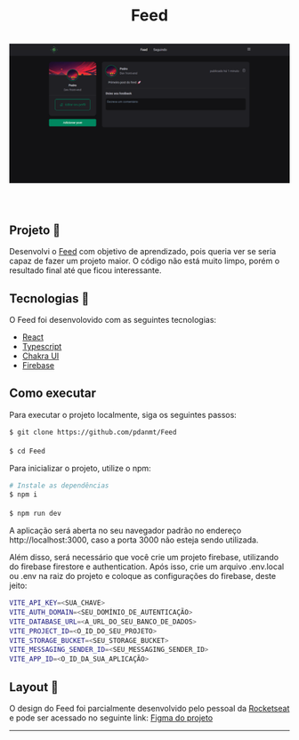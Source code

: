 <h1 align='center'>
    Feed
    <br />
    <br />
    <img src='public/cover.png'>
</h1>
<br />

## Projeto 🎯
Desenvolvi o [Feed](https://feed-pdd.vercel.app) com objetivo de aprendizado, pois queria ver se seria capaz de fazer um projeto maior. O código não está muito limpo, porém o resultado final até que ficou interessante.

## Tecnologias 🧪
O Feed foi desenvolovido com as seguintes tecnologias:

- [React](https://react.dev/)
- [Typescript](https://www.typescriptlang.org/)
- [Chakra UI](https://www.chakra-ui.com/)
- [Firebase](https://firebase.google.com/)

## Como executar 
Para executar o projeto localmente, siga os seguintes passos:

```bash
$ git clone https://github.com/pdanmt/Feed

$ cd Feed
```
Para inicializar o projeto, utilize o npm:
```bash
# Instale as dependências
$ npm i

$ npm run dev
```
A aplicação será aberta no seu navegador padrão no endereço http://localhost:3000, caso a porta 3000 não esteja sendo utilizada.

Além disso, será necessário que você crie um projeto firebase, utilizando do firebase firestore e authentication. Após isso, crie um arquivo .env.local ou .env na raiz do projeto e coloque as configurações do firebase, deste jeito:

```bash
VITE_API_KEY=<SUA_CHAVE>
VITE_AUTH_DOMAIN=<SEU_DOMÍNIO_DE_AUTENTICAÇÃO>
VITE_DATABASE_URL=<A_URL_DO_SEU_BANCO_DE_DADOS>
VITE_PROJECT_ID=<O_ID_DO_SEU_PROJETO>
VITE_STORAGE_BUCKET=<SEU_STORAGE_BUCKET>
VITE_MESSAGING_SENDER_ID=<SEU_MESSAGING_SENDER_ID>
VITE_APP_ID=<O_ID_DA_SUA_APLICAÇÃO>
```

## Layout 📝

O design do Feed foi parcialmente desenvolvido pelo pessoal da [Rocketseat](https://www.rocketseat.com.br) e pode ser acessado no seguinte link:
[Figma do projeto](https://www.figma.com/community/file/1113573231685349036/ignite-feed)

---